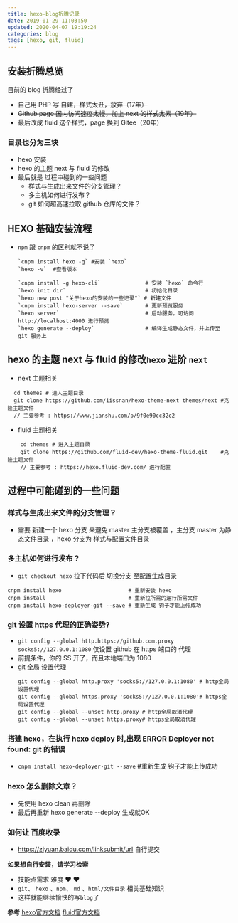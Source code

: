 ```yaml
---
title: hexo-blog折腾记录
date: 2019-01-29 11:03:50
updated: 2020-04-07 19:19:24
categories: blog
tags: [hexo, git, fluid]
---
```


## 安装折腾总览

目前的 blog 折腾经过了
- ~~自己用 PHP 写 自建，样式太丑，放弃（17年）~~
- ~~Github page 国内访问速度太慢，加上 next 的样式太素（19年）~~ 
- 最后改成 fluid 这个样式，page 换到 Gitee（20年）

### 目录也分为三块

- hexo 安装
- hexo 的主题 next 与 fluid 的修改
- 最后就是 过程中碰到的一些问题
  - 样式与生成出来文件的分支管理？
  - 多主机如何进行发布？
  - git 如何超高速拉取 github 仓库的文件？

## HEXO 基础安装流程

- `npm` 跟 `cnpm` 的区别就不说了

    ```shell
    `cnpm install hexo -g` #安装 `hexo` 
    `hexo -v`  #查看版本
    ```
    
    ```shell
    `cnpm install -g hexo-cli` 				# 安装 `hexo` 命令行
    `hexo init dir` 						# 初始化目录
    `hexo new post "关于hexo的安装的一些记录"` # 新建文件
    `cnpm install hexo-server --save`  		# 更新预览服务
    `hexo server`							# 启动服务，可访问 http://localhost:4000 进行预览
    `hexo generate --deploy`			    # 编译生成静态文件，并上传至 git 服务上
    ```

## hexo 的主题 next 与 fluid 的修改`hexo`  进阶 `next `

- next 主题相关
```shell
  cd themes # 进入主题目录
  git clone https://github.com/iissnan/hexo-theme-next themes/next #克隆主题文件
  // 主要参考 : https://www.jianshu.com/p/9f0e90cc32c2
```

- fluid 主题相关
```shell
    cd themes # 进入主题目录
    git clone https://github.com/fluid-dev/hexo-theme-fluid.git    #克隆主题文件
    // 主要参考 : https://hexo.fluid-dev.com/ 进行配置
```

## 过程中可能碰到的一些问题

### 样式与生成出来文件的分支管理？

- 需要 新建一个 hexo 分支 来避免 master 主分支被覆盖 ，主分支 master 为静态文件目录 ，hexo 分支为 样式与配置文件目录

### 多主机如何进行发布？

- `git checkout hexo` 拉下代码后 切换分支  至配置生成目录

```shell
cnpm install hexo 					  # 重新安装 hexo
cnpm install 						  # 重新拉所需的运行所需文件
cnpm install hexo-deployer-git --save # 重新生成 钩子才能上传成功
```

### git 设置 https 代理的正确姿势?

- `git config --global http.https://github.com.proxy socks5://127.0.0.1:1080` 仅设置 github 在 https 端口的 代理
- 前提条件，你的 SS 开了，而且本地端口为 1080
- git 全局 设置代理
    ```shell
    git config --global http.proxy 'socks5://127.0.0.1:1080' # http全局设置代理
    git config --global https.proxy 'socks5://127.0.0.1:1080'# https全局设置代理
    git config --global --unset http.proxy # http全局取消代理
    git config --global --unset https.proxy# https全局取消代理
    ```

###  搭建 hexo，在执行 hexo deploy 时,出现 ERROR Deployer not found: git 的错误

- `cnpm install hexo-deployer-git --save` #重新生成 钩子才能上传成功

### hexo 怎么删除文章？
-  先使用 hexo clean 再删除
-  最后再重新 hexo generate --deploy 生成就OK

### 如何让 百度收录
- https://ziyuan.baidu.com/linksubmit/url 自行提交

**如果想自行安装，请学习检索**

-  技能点需求 难度 ♥ ♥
  - `git`、 `hexo` 、`npm`、 `md` 、`html/文件目录` 相关基础知识  	
-  这样就能继续愉快的写`blog`了

**参考** 
[hexo官方文档](https://hexo.io/zh-cn/docs/)
[fluid官方文档](https://hexo.fluid-dev.com/)